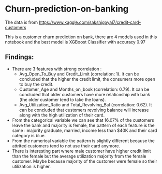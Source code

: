 # Churn-prediction-on-banking
The data is from https://www.kaggle.com/sakshigoyal7/credit-card-customers

This is a customer churn prediction on bank, there are 4 models used in this notebook and the best model is XGBoost Classifier with accuracy 0.97 

## Findings:

* There are 3 features with strong correlation :
  * Avg_Open_To_Buy and Credit_Limit (correlation: 1). It can be concluded that the higher the credit limit,  the consumers more open to buy the credit.
  * Customer_Age and Months_on_book (correlation: 0.79). It can be concluded that older customers have more relationship with bank (the older customer tend to take the loans).
  * Avg_Utilization_Ratio and Total_Revolving_Bal (correlation: 0.62). It can be concluded that customers revolving balance will increase along with the high utilization of their card.
* From the categorical variable we can see that 16.07% of the customers leave the bank and majority is female, the pattern of each feature is the same : majority graduate, married, income less than $40K and their card category is blue.
* From the numerical variable the pattern is slightly different because the attrited customers tend to not use their card anymore.
* There is interesting part where male customer have higher credit limit than the female but the average utilization majority from the female customer. Maybe because majority of the customer were female so their utilization is higher.
